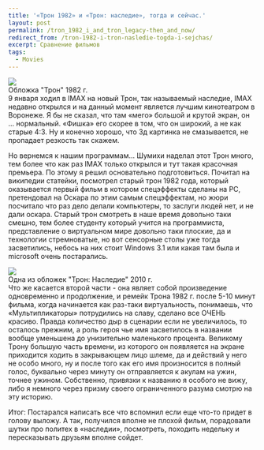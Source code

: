 ```yaml
---
title: '«Трон 1982» и «Трон: наследие», тогда и сейчас.'
layout: post
permalink: /tron_1982_i_and_tron_legacy-then_and_now/
redirect_from: /tron-1982-i-tron-nasledie-togda-i-sejchas/
excerpt: Сравнение фильмов
tags:
  - Movies
---
```


<div></div>
<img src="https://farm6.staticflickr.com/5769/21033083573_23d389fe90_o.jpg">
<div></div>
Обложка "Трон" 1982 г.
<div></div>
9 января ходил в IMAX на новый Трон, так называемый наследие, IMAX недавно открылся и на данный момент является лучшим кинотеатром в Воронеже. Я бы не сказал, что там «мего» большой и крутой экран, он ... нормальный. «Фишка» его скорее в том, что он широкий, а не как старые 4:3. Ну и конечно хорошо, что 3д картинка не смазывается, не пропадает резкость так скажем.

Но вернемся к нашим программам... Шумихи наделал этот Трон много, тем более что как раз IMAX только открылся и тут такая красочная премьера. По этому я решил основательно подготовиться. Почитал на википедии статейки, посмотрел старый трон 1982 года, который оказывается первый фильм в котором спецэффекты сделаны на PC, претендовал на Оскара по этим самым спецэффектам, но жюри посчитало что раз дело делали компьютеры, то заслуги людей нет, и не дали оскара. Старый трон смотреть в наше время довольно таки смешно, тем более студенту который учится на программиста, представление о виртуальном мире довольно таки плоские, да и технологии стремноватые, но вот сенсорные столы уже тогда засветились, небось на них стоит Windows 3.1 или какая там была и microsoft очень постарались.

<div></div>
<img src="https://farm1.staticflickr.com/710/21031420074_abc208fcdc_o.jpg">
<div></div>
Одна из обложек "Трон: Наследие" 2010 г.
<div></div>
Что же касается второй части - она являет собой произведение одновременно и продолжение, и ремейк Трона 1982 г. после 5-10 минут фильма, когда начинается как раз-таки виртуальность, понимаешь, что «Мультипликаторы» потрудились на славу, сделано все ОЧЕНЬ красиво. Правда количество дыр в сценарии если не увеличилось, то осталось прежним, а роль героя чье имя засветилось в названии вообще уменьшена до унизительно маленького процента. Великому Трону большую часть времени, из которого он появляется на экране приходится ходить в закрывающем лицо шлеме, да и действий у него не особо много, ну и после того как его имя произносится в полный голос, буквально через минуту он отправляется к акулам на ужин, точнее ужином. Собственно, привязки к названию я особого не вижу, либо я немного через призму своего ограниченного разума смотрю на эту историю.

Итог: Постарался написать все что вспомнил если еще что-то придет в голову выложу. А так, получился вполне не плохой фильм, порадовали шутки про политех в «наследии», посмотреть, походить недельку и пересказывать друзьям вполне сойдет.
